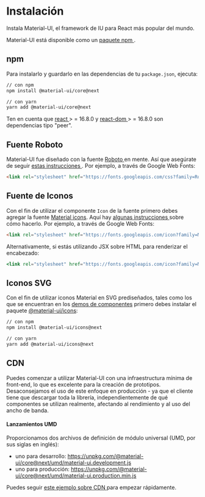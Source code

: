 # Instalación

<p class="description">Instala Material-UI, el framework de IU para React más popular del mundo.</p>

Material-UI está disponible como un [ paquete npm ](https://www.npmjs.com/package/@material-ui/core).

## npm

Para instalarlo y guardarlo en las dependencias de tu ` package.json `, ejecuta:

```sh
// con npm
npm install @material-ui/core@next

// con yarn
yarn add @material-ui/core@next
```

Ten en cuenta que [ react ](https://www.npmjs.com/package/react) > = 16.8.0 y [ react-dom ](https://www.npmjs.com/package/react-dom) > = 16.8.0 son dependencias tipo "peer".

## Fuente Roboto

Material-UI fue diseñado con la fuente [ Roboto ](https://fonts.google.com/specimen/Roboto) en mente. Así que asegúrate de seguir [ estas instrucciones ](/style/typography/#general). Por ejemplo, a través de Google Web Fonts:

```html
<link rel="stylesheet" href="https://fonts.googleapis.com/css?family=Roboto:300,400,500" />
```

## Fuente de Iconos

Con el fin de utilizar el componente `Icon` de la fuente primero debes agregar la fuente [Material icons](https://material.io/tools/icons/). Aquí hay [ algunas instrucciones ](/style/icons/#font-icons) sobre cómo hacerlo. Por ejemplo, a través de Google Web Fonts:

```html
<link rel="stylesheet" href="https://fonts.googleapis.com/icon?family=Material+Icons" />
```

Alternativamente, si estás utilizando JSX sobre HTML para renderizar el encabezado:

```jsx
<link rel="stylesheet" href="https://fonts.googleapis.com/icon?family=Material+Icons" />
```

## Iconos SVG

Con el fin de utilizar iconos Material en SVG prediseñados, tales como los que se encuentran en los [demos de componentes](/demos/app-bar/) primero debes instalar el paquete [@material-ui/icons](https://www.npmjs.com/package/@material-ui/icons):

```sh
// con npm
npm install @material-ui/icons@next

// con yarn
yarn add @material-ui/icons@next
```

## CDN

Puedes comenzar a utilizar Material-UI con una infraestructura mínima de front-end, lo que es excelente para la creación de prototipos. Desaconsejamos el uso de este enfoque en producción - ya que el cliente tiene que descargar toda la librería, independientemente de qué componentes se utilizan realmente, afectando al rendimiento y al uso del ancho de banda.

#### Lanzamientos UMD

Proporcionamos dos archivos de definición de módulo universal (UMD, por sus siglas en inglés):

- uno para desarrollo: https://unpkg.com/@material-ui/core@next/umd/material-ui.development.js
- uno para producción: https://unpkg.com/@material-ui/core@next/umd/material-ui.production.min.js

Puedes seguir [ este ejemplo sobre CDN ](https://github.com/mui-org/material-ui/tree/next/examples/cdn-next) para empezar rápidamente.